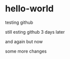 # hello-world
testing github

still esting github 3 days later

and again but now

some more changes